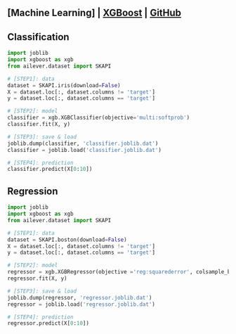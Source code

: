 ## [Machine Learning] | [XGBoost](https://xgboost.readthedocs.io/en/stable/python/python_api.html) | [GitHub](https://github.com/dmlc/xgboost)

## Classification
```python
import joblib
import xgboost as xgb
from ailever.dataset import SKAPI

# [STEP1]: data
dataset = SKAPI.iris(download=False)
X = dataset.loc[:, dataset.columns != 'target']
y = dataset.loc[:, dataset.columns == 'target']

# [STEP2]: model
classifier = xgb.XGBClassifier(objective='multi:softprob')
classifier.fit(X, y)

# [STEP3]: save & load
joblib.dump(classifier, 'classifier.joblib.dat')
classifier = joblib.load('classifier.joblib.dat')

# [STEP4]: prediction
classifier.predict(X[0:10])
```

## Regression
```python
import joblib
import xgboost as xgb
from ailever.dataset import SKAPI

# [STEP1]: data
dataset = SKAPI.boston(download=False)
X = dataset.loc[:, dataset.columns != 'target']
y = dataset.loc[:, dataset.columns == 'target']

# [STEP2]: model
regressor = xgb.XGBRegressor(objective ='reg:squarederror', colsample_bytree = 0.3, learning_rate = 0.1, max_depth = 5, alpha = 10, n_estimators = 10)
regressor.fit(X, y)

# [STEP3]: save & load
joblib.dump(regressor, 'regressor.joblib.dat')
regressor = joblib.load('regressor.joblib.dat')

# [STEP4]: prediction
regressor.predict(X[0:10])
```
